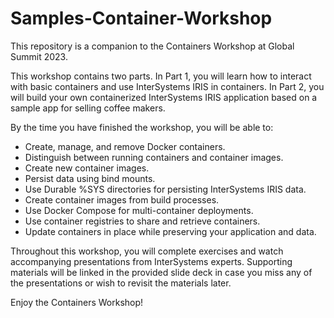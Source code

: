 # Samples-Container-Workshop

This repository is a companion to the Containers Workshop at Global Summit 2023.

This workshop contains two parts. In Part 1, you will learn how to interact with basic containers and use InterSystems IRIS in containers. In Part 2, you will build your own containerized InterSystems IRIS application based on a sample app for selling coffee makers.

By the time you have finished the workshop, you will be able to:
* Create, manage, and remove Docker containers.
* Distinguish between running containers and container images.
* Create new container images.
* Persist data using bind mounts.
* Use Durable %SYS directories for persisting InterSystems IRIS data.
* Create container images from build processes.
* Use Docker Compose for multi-container deployments.
* Use container registries to share and retrieve containers.
* Update containers in place while preserving your application and data.

Throughout this workshop, you will complete exercises and watch accompanying presentations from
InterSystems experts. Supporting materials will be linked in the provided slide deck in case you miss any of the presentations or wish to revisit the materials later.

Enjoy the Containers Workshop!
